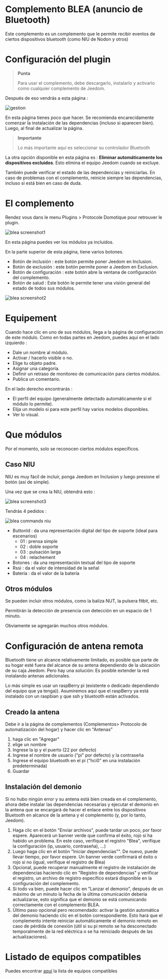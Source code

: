 
# Complemento BLEA (anuncio de Bluetooth)

Este complemento es un complemento que le permite recibir eventos de ciertos dispositivos bluetooth (como NIU de Nodon y otros)

# Configuración del plugin

> **Punta**
>
> Para usar el complemento, debe descargarlo, instalarlo y activarlo como cualquier complemento de Jeedom.

Después de eso vendrás a esta página :

![gestion](../images/gestion.jpg)

En esta página tienes poco que hacer. Se recomienda encarecidamente comenzar la instalación de las dependencias (incluso si aparecen bien). Luego, al final de actualizar la página.

> **Importante**
>
> Lo más importante aquí es seleccionar su controlador Bluetooth

La otra opción disponible en esta página es : **Eliminar automáticamente los dispositivos excluidos**. Esto elimina el equipo Jeedom cuando se excluye.

También puede verificar el estado de las dependencias y reiniciarlas. En caso de problemas con el complemento, reinicie siempre las dependencias, incluso si está bien en caso de duda.

# El complemento

Rendez vous dans le menu Plugins &gt; Protocole Domotique pour retrouver le plugin.

![blea screenshot1](../images/blea_screenshot1.jpg)

En esta página puedes ver los módulos ya incluidos.

En la parte superior de esta página, tiene varios botones.

- Botón de inclusión : este botón permite poner Jeedom en Inclusion.
- Botón de exclusión : este botón permite poner a Jeedom en Exclusion.
- Botón de configuración : este botón abre la ventana de configuración del complemento.
- Botón de salud : Este botón le permite tener una visión general del estado de todos sus módulos.

![blea screenshot2](../images/blea_screenshot2.jpg)

# Equipement

Cuando hace clic en uno de sus módulos, llega a la página de configuración de este módulo. Como en todas partes en Jeedom, puedes aquí en el lado izquierdo :

- Dale un nombre al módulo.
- Activar / hacerlo visible o no.
- Elige tu objeto padre.
- Asignar una categoría.
- Definir un retraso de monitoreo de comunicación para ciertos módulos.
- Publica un comentario.

En el lado derecho encontrarás :

- El perfil del equipo (generalmente detectado automáticamente si el módulo lo permite).
- Elija un modelo si para este perfil hay varios modelos disponibles.
- Ver lo visual.

# Que módulos

Por el momento, solo se reconocen ciertos módulos específicos.

## Caso NIU

NIU es muy fácil de incluir, ponga Jeedom en Inclusion y luego presione el botón (así de simple).

Una vez que se crea la NIU, obtendrá esto :

![blea screenshot3](../images/blea_screenshot3.jpg)

Tendrás 4 pedidos :

![blea commands niu](../images/blea_commands_niu.jpg)

- ButtonId : da una representación digital del tipo de soporte (ideal para escenarios)
  - 01 : prensa simple
  - 02 : doble soporte
  - 03 : pulsación larga
  - 04 : relachement
- Botones : da una representación textual del tipo de soporte
- Rssi : da el valor de intensidad de la señal
- Batería : da el valor de la batería

## Otros módulos

Se pueden incluir otros módulos, como la baliza NUT, la pulsera fitbit, etc.

Permitirán la detección de presencia con detección en un espacio de 1 minuto.

Obviamente se agregarán muchos otros módulos.

# Configuración de antena remota

Bluetooth tiene un alcance relativamente limitado, es posible que parte de su hogar esté fuera del alcance de su antena dependiendo de la ubicación de su caja Jeedom.
Pero hay una solución: Es posible extender la red instalando antenas adicionales.

Lo más simple es usar un raspBerry pi (existente o dedicado dependiendo del equipo que ya tenga)). Asumiremos aquí que el raspBerry ya está instalado con un raspbian y que ssh y bluetooth están activados.

## Creado la antena

Debe ir a la página de complementos (Complementos> Protocolo de automatización del hogar) y hacer clic en "Antenas"

1) haga clic en "Agregar"
2) elige un nombre
3) Ingrese la ip y el puerto (22 por defecto)
4) Ingrese el nombre de usuario ("pi" por defecto) y la contraseña
5) Ingrese el equipo bluetooth en el pi ("hci0" en una instalación predeterminada)
6) Guardar

## Instalación del demonio

Si no hubo ningún error y su antena está bien creada en el complemento, ahora debe instalar las dependencias necesarias y ejecutar el demonio en la antena que se encargará de hacer el enlace entre los dispositivos Bluetooth en alcance de la antena y el complemento (y, por lo tanto, Jeedom).

1) Haga clic en el botón "Enviar archivos", puede tardar un poco, por favor espere. Aparecerá un banner verde que confirma el éxito, rojo si ha habido un problema. En este caso, verifique el registro "Blea", verifique la configuración (ip, usuario, contraseña), ...)
2) Luego haga clic en el botón "Iniciar dependencias"". De nuevo, puede llevar tiempo, por favor espere. Un banner verde confirmará el éxito o rojo si no (igual, verifique el registro de Blea)
3) Opcional, puede recuperar manualmente el registro de instalación de dependencias haciendo clic en "Registro de dependencias" y verificar el registro, un archivo de registro específico estará disponible en la configuración del complemento.
4) Si todo va bien, puede hacer clic en "Lanzar el demonio", después de un máximo de un minuto la fecha de la última comunicación debería actualizarse, esto significa que el demonio se está comunicando correctamente con el complemento BLEA.
5) Último paso opcional pero recomendado: activar la gestión automática del demonio haciendo clic en el botón correspondiente. Esto hará que el complemento intente reiniciar automáticamente el demonio remoto en caso de pérdida de conexión (útil si su pi remoto se ha desconectado temporalmente de la red eléctrica o se ha reiniciado después de las actualizaciones).


# Listado de equipos compatibles

Puedes encontrar [aquí](https://doc.jeedom.com/es_ES/blea/equipement.compatible) la lista de equipos compatibles

